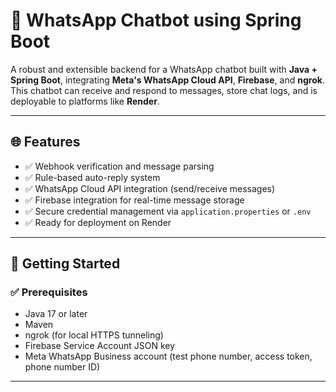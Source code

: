 # 📱 WhatsApp Chatbot using Spring Boot

A robust and extensible backend for a WhatsApp chatbot built with **Java + Spring Boot**, integrating **Meta's WhatsApp Cloud API**, **Firebase**, and **ngrok**. This chatbot can receive and respond to messages, store chat logs, and is deployable to platforms like **Render**.

---

## 🌐 Features

- ✅ Webhook verification and message parsing
- ✅ Rule-based auto-reply system
- ✅ WhatsApp Cloud API integration (send/receive messages)
- ✅ Firebase integration for real-time message storage
- ✅ Secure credential management via `application.properties` or `.env`
- ✅ Ready for deployment on Render

---

## 🚀 Getting Started

### ✅ Prerequisites

- Java 17 or later
- Maven
- ngrok (for local HTTPS tunneling)
- Firebase Service Account JSON key
- Meta WhatsApp Business account (test phone number, access token, phone number ID)

---
